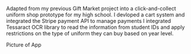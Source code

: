 Adapted from my previous Gift Market project into a click-and-collect uniform shop prototype for my high school. 
I devloped a cart system and integrated the Stripe payment API to manage payments
I integrated Tessaract OCR library to read the information from student IDs and apply restrictions on the type of uniform they can buy based on year level. 

Picture of App
